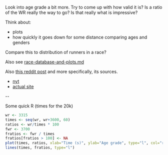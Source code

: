 Look into age grade a bit more. Try to come up with how valid it is? Is
a ratio of the WR really the way to go? Is that really what is impressive?

Think about:

* plots
* how quickly it goes down for some distance comparing ages and genders

Compare this to distribution of runners in a race?

Also see [race-database-and-plots.md](race-database-and-plots.md)

Also [this reddit
post](https://www.reddit.com/r/AdvancedRunning/comments/4goor5/a_different_take_on_age_grading/)
and more specifically, its sources.

* [nyt](http://www.nytimes.com/2016/04/27/sports/aging-runners-find-help-for-a-question-how-slow-will-i-get.html?emc=eta1&_r=0)
* [actual site](https://fairmodel.econ.yale.edu/aging/index.htm)

--

Some quick R (times for the 20k)

```R
wr <- 3315
times <- seq(wr, wr+3600, 60)
ratios <- wr/times * 100
fwr <- 3700
fratios <- fwr / times
fratios[fratios > 100] <- NA
plot(times, ratios, xlab="Time (s)", ylab="Age grade", type="l", col="red")
lines(times, fratios, type="l")
```
